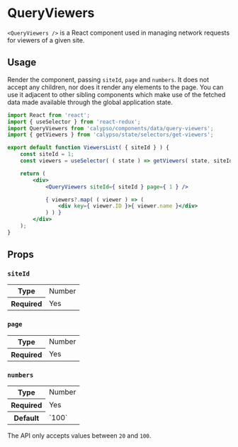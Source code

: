 # QueryViewers

`<QueryViewers />` is a React component used in managing network requests for viewers of a given site.

## Usage

Render the component, passing `siteId`, `page` and `numbers`. It does not accept any children, nor does it render any elements to the page. You can use it adjacent to other sibling components which make use of the fetched data made available through the global application state. 

```jsx
import React from 'react';
import { useSelector } from 'react-redux';
import QueryViewers from 'calypso/components/data/query-viewers';
import { getViewers } from 'calypso/state/selectors/get-viewers';

export default function ViewersList( { siteId } ) {
	const siteId = 1;
	const viewers = useSelector( ( state ) => getViewers( state, siteId ) );

	return (
		<div>
			<QueryViewers siteId={ siteId } page={ 1 } />

			{ viewers?.map( ( viewer ) => (
				<div key={ viewer.ID }>{ viewer.name }</div>
			) ) }
		</div>
	);
}
```

## Props

### `siteId`

<table>
	<tr><th>Type</th><td>Number</td></tr>
	<tr><th>Required</th><td>Yes</td></tr>
</table>

### `page`

<table>
	<tr><th>Type</th><td>Number</td></tr>
	<tr><th>Required</th><td>Yes</td></tr>
</table>

### `numbers`

<table>
	<tr><th>Type</th><td>Number</td></tr>
	<tr><th>Required</th><td>Yes</td></tr>
	<tr><th>Default</th><td>`100`</td></tr>
</table>

The API only accepts values between `20` and `100`.